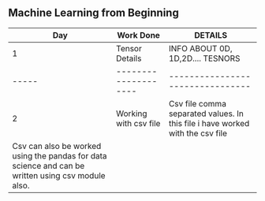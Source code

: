 ## Machine Learning from Beginning ##

| Day | Work Done          | DETAILS |
|-----|--------------------|---------|
| 1   | Tensor Details     |INFO ABOUT 0D, 1D,2D.... TESNORS|
|-----|--------------------|--------------------------------|
|2    | Working with csv file|Csv file comma separated values. In this file i have worked with the csv file |
|Csv can also be worked using the pandas for data science and can be written using csv module also.|

